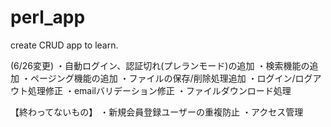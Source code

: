 # perl_app
create CRUD app to learn.

(6/26変更)
・自動ログイン、認証切れ(プレランモード)の追加
・検索機能の追加
・ページング機能の追加
・ファイルの保存/削除処理追加
・ログイン/ログアウト処理修正
・emailバリデーション修正
・ファイルダウンロード処理

【終わってないもの】
・新規会員登録ユーザーの重複防止
・アクセス管理
